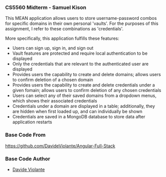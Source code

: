 ### CS5560 Midterm - Samuel Kison
This MEAN application allows users to store username-password combos for specific domains in their own personal 'vaults'. For the purposes of this assignment, I refer to these combinations as 'credentials'.

More specifically, this application fulfills these features:
* Users can sign up, sign in, and sign out
* Vault features are protected and require local authentication to be displayed
* Only the credentials that are relevant to the authenticated user are displayed
* Provides users the capability to create and delete domains; allows users to confirm deletion of a chosen domain
* Provides users the capability to create and delete credentials under a given fomain; allows users to confirm deletion of any chosen credentials
* Users can select any of their saved domains from a dropdown menus, which shows their associated credentials
* Credentials under a domain are displayed in a table; additionally, they are hidden when first loaded up, and can individually be shown
* Credentials are saved in a MongoDB database to store data after application restarts

### Base Code From
https://github.com/DavideViolante/Angular-Full-Stack
### Base Code Author
* [Davide Violante](https://github.com/DavideViolante)
